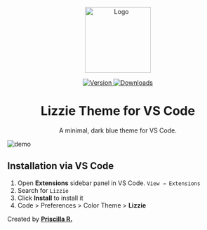 <p align="center">
  <img src="https://user-images.githubusercontent.com/16469917/59545195-8d46ca00-8ef1-11e9-840e-44c260da852e.png" alt="Logo" width="150">
</p>

<p align="center">
  <a href="https://marketplace.visualstudio.com/items?itemName=prscribeiro.lizzie-theme">
    <img alt="Version" src="https://vsmarketplacebadge.apphb.com/version/prscribeiro.lizzie-theme.svg" />
  </a>

<a href="https://marketplace.visualstudio.com/items?itemName=prscribeiro.lizzie-theme">
<img alt="Downloads" src="https://img.shields.io/visual-studio-marketplace/d/prscribeiro.lizzie-theme.svg?maxAge=3600" />
</a>

</p>

<h1 align="center">
  Lizzie Theme for VS Code
</h1>
<p align="center">
  A minimal, dark blue theme for VS Code.
</p>

![demo](https://user-images.githubusercontent.com/16469917/59545380-b10b0f80-8ef3-11e9-9de5-ff9cbd7ca688.png)

## Installation via VS Code

1.  Open **Extensions** sidebar panel in VS Code. `View → Extensions`
2.  Search for `Lizzie`
3.  Click **Install** to install it
4.  Code > Preferences > Color Theme > **Lizzie**

Created by **[Priscilla R.](https://prscribeiro.com)**
